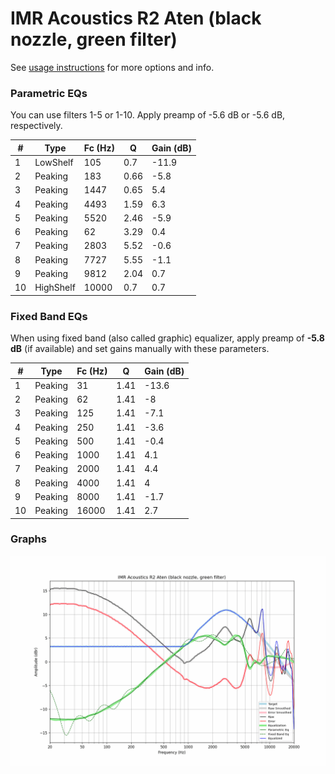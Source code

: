 # IMR Acoustics R2 Aten (black nozzle, green filter)
See [usage instructions](https://github.com/jaakkopasanen/AutoEq#usage) for more options and info.

### Parametric EQs
You can use filters 1-5 or 1-10. Apply preamp of -5.6 dB or -5.6 dB, respectively.

|   # | Type      |   Fc (Hz) |    Q |   Gain (dB) |
|-----|-----------|-----------|------|-------------|
|   1 | LowShelf  |       105 | 0.7  |       -11.9 |
|   2 | Peaking   |       183 | 0.66 |        -5.8 |
|   3 | Peaking   |      1447 | 0.65 |         5.4 |
|   4 | Peaking   |      4493 | 1.59 |         6.3 |
|   5 | Peaking   |      5520 | 2.46 |        -5.9 |
|   6 | Peaking   |        62 | 3.29 |         0.4 |
|   7 | Peaking   |      2803 | 5.52 |        -0.6 |
|   8 | Peaking   |      7727 | 5.55 |        -1.1 |
|   9 | Peaking   |      9812 | 2.04 |         0.7 |
|  10 | HighShelf |     10000 | 0.7  |         0.7 |

### Fixed Band EQs
When using fixed band (also called graphic) equalizer, apply preamp of **-5.8 dB** (if available) and set gains manually with these parameters.

|   # | Type    |   Fc (Hz) |    Q |   Gain (dB) |
|-----|---------|-----------|------|-------------|
|   1 | Peaking |        31 | 1.41 |       -13.6 |
|   2 | Peaking |        62 | 1.41 |        -8   |
|   3 | Peaking |       125 | 1.41 |        -7.1 |
|   4 | Peaking |       250 | 1.41 |        -3.6 |
|   5 | Peaking |       500 | 1.41 |        -0.4 |
|   6 | Peaking |      1000 | 1.41 |         4.1 |
|   7 | Peaking |      2000 | 1.41 |         4.4 |
|   8 | Peaking |      4000 | 1.41 |         4   |
|   9 | Peaking |      8000 | 1.41 |        -1.7 |
|  10 | Peaking |     16000 | 1.41 |         2.7 |

### Graphs
![](./IMR%20Acoustics%20R2%20Aten%20(black%20nozzle,%20green%20filter).png)
